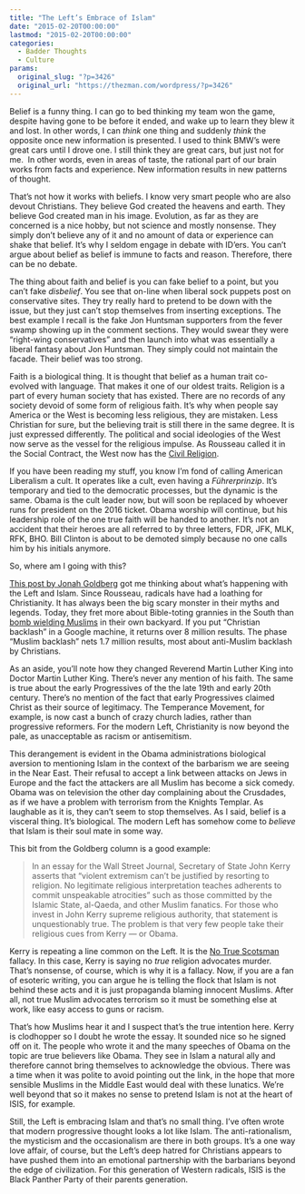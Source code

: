 ```yaml
---
title: "The Left’s Embrace of Islam"
date: "2015-02-20T00:00:00"
lastmod: "2015-02-20T00:00:00"
categories:
  - Badder Thoughts
  - Culture
params:
  original_slug: "?p=3426"
  original_url: "https://thezman.com/wordpress/?p=3426"
---
```


Belief is a funny thing. I can go to bed thinking my team won the game,
despite having gone to be before it ended, and wake up to learn they
blew it and lost. In other words, I can *think* one thing and suddenly
*think* the opposite once new information is presented. I used to think
BMW’s were great cars until I drove one. I still think they are great
cars, but just not for me.  In other words, even in areas of taste, the
rational part of our brain works from facts and experience. New
information results in new patterns of thought.

That’s not how it works with beliefs. I know very smart people who are
also devout Christians. They believe God created the heavens and earth.
They believe God created man in his image. Evolution, as far as they are
concerned is a nice hobby, but not science and mostly nonsense. They
simply don’t believe any of it and no amount of data or experience can
shake that belief. It’s why I seldom engage in debate with ID’ers. You
can’t argue about belief as belief is immune to facts and reason.
Therefore, there can be no debate.

The thing about faith and belief is you can fake belief to a point, but
you can’t fake *disbelief*. You see that on-line when liberal sock
puppets post on conservative sites. They try really hard to pretend to
be down with the issue, but they just can’t stop themselves from
inserting exceptions. The best example I recall is the fake Jon Huntsman
supporters from the fever swamp showing up in the comment sections. They
would swear they were “right-wing conservatives” and then launch into
what was essentially a liberal fantasy about Jon Huntsman. They simply
could not maintain the facade. Their belief was too strong.

Faith is a biological thing. It is thought that belief as a human trait
co-evolved with language. That makes it one of our oldest traits.
Religion is a part of every human society that has existed. There are no
records of any society devoid of some form of religious faith. It’s why
when people say America or the West is becoming less religious, they are
mistaken. Less Christian for sure, but the believing trait is still
there in the same degree. It is just expressed differently. The
political and social ideologies of the West now serve as the vessel for
the religious impulse. As Rousseau called it in the Social Contract, the
West now has the
<a href="http://en.wikipedia.org/wiki/Civil_religion" rel="noopener"
target="_blank">Civil Religion</a>.

If you have been reading my stuff, you know I’m fond of calling American
Liberalism a cult. It operates like a cult, even having a
<span class="st" hveid="40">*Führerprinzip*</span>. It’s temporary and
tied to the democratic processes, but the dynamic is the same. Obama is
the cult leader now, but will soon be replaced by whoever runs for
president on the 2016 ticket. Obama worship will continue, but his
leadership role of the one true faith will be handed to another. It’s
not an accident that their heroes are all referred to by three letters,
FDR, JFK, MLK, RFK, BHO. Bill Clinton is about to be demoted simply
because no one calls him by his initials anymore.

So, where am I going with this?

<a
href="http://www.nationalreview.com/article/414116/nothing-see-here-nothing-all-jonah-goldberg"
rel="noopener" target="_blank">This post by Jonah Goldberg</a> got me
thinking about what’s happening with the Left and Islam. Since Rousseau,
radicals have had a loathing for Christianity. It has always been the
big scary monster in their myths and legends. Today, they fret more
about Bible-toting grannies in the South than <a
href="http://www.salon.com/2013/04/22/are_the_tsarnaev_brothers_white/"
rel="noopener" target="_blank">bomb wielding Muslims</a> in their own
backyard. If you put “Christian backlash” in a Google machine, it
returns over 8 million results. The phase “Muslim backlash” nets 1.7
million results, most about anti-Muslim backlash by Christians.

As an aside, you’ll note how they changed Reverend Martin Luther King
into Doctor Martin Luther King. There’s never any mention of his faith.
The same is true about the early Progressives of the the late 19th and
early 20th century. There’s no mention of the fact that early
Progressives claimed Christ as their source of legitimacy. The
Temperance Movement, for example, is now cast a bunch of crazy church
ladies, rather than progressive reformers. For the modern Left,
Christianity is now beyond the pale, as unacceptable as racism or
antisemitism.

This derangement is evident in the Obama administrations biological
aversion to mentioning Islam in the context of the barbarism we are
seeing in the Near East. Their refusal to accept a link between attacks
on Jews in Europe and the fact the attackers are all Muslim has become a
sick comedy. Obama was on television the other day complaining about the
Crusdades, as if we have a problem with terrorism from the Knights
Templar. As laughable as it is, they can’t seem to stop themselves. As I
said, belief is a visceral thing. It’s biological. The modern Left has
somehow come to *believe* that Islam is their soul mate in some way.

This bit from the Goldberg column is a good example:

> In an essay for the Wall Street Journal, Secretary of State John Kerry
> asserts that “violent extremism can’t be justified by resorting to
> religion. No legitimate religious interpretation teaches adherents to
> commit unspeakable atrocities” such as those committed by the Islamic
> State, al-Qaeda, and other Muslim fanatics. For those who invest in
> John Kerry supreme religious authority, that statement is
> unquestionably true. The problem is that very few people take their
> religious cues from Kerry — or Obama.

Kerry is repeating a line common on the Left. It is the
<a href="http://en.wikipedia.org/wiki/No_true_Scotsman" rel="noopener"
target="_blank">No True Scotsman</a> fallacy. In this case, Kerry is
saying no *true* religion advocates murder. That’s nonsense, of course,
which is why it is a fallacy. Now, if you are a fan of esoteric writing,
you can argue he is telling the flock that Islam is not behind these
acts and it is just propaganda blaming innocent Muslims. After all, not
true Muslim advocates terrorism so it must be something else at work,
like easy access to guns or racism.

That’s how Muslims hear it and I suspect that’s the true intention here.
Kerry is clodhopper so I doubt he wrote the essay. It sounded nice so he
signed off on it. The people who wrote it and the many speeches of Obama
on the topic are true believers like Obama. They see in Islam a natural
ally and therefore cannot bring themselves to acknowledge the obvious.
There was a time when it was polite to avoid pointing out the link, in
the hope that more sensible Muslims in the Middle East would deal with
these lunatics. We’re well beyond that so it makes no sense to pretend
Islam is not at the heart of ISIS, for example.

Still, the Left is embracing Islam and that’s no small thing. I’ve often
wrote that modern progressive thought looks a lot like Islam. The
anti-rationalism, the mysticism and the occasionalism are there in both
groups. It’s a one way love affair, of course, but the Left’s deep
hatred for Christians appears to have pushed them into an emotional
partnership with the barbarians beyond the edge of civilization. For
this generation of Western radicals, ISIS is the Black Panther Party of
their parents generation.

